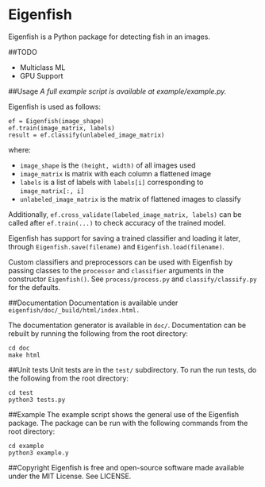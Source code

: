 # Eigenfish
Eigenfish is a Python package for detecting fish in an images.

##TODO
- Multiclass ML
- GPU Support

##Usage
*A full example script is available at example/example.py.*

Eigenfish is used as follows:
```
ef = Eigenfish(image_shape)
ef.train(image_matrix, labels)
result = ef.classify(unlabeled_image_matrix)
```
where:
- `image_shape` is the `(height, width)` of all images used
- `image_matrix` is matrix with each column a flattened image
- `labels` is a list of labels with `labels[i]` corresponding to
`image_matrix[:, i]`
- `unlabeled_image_matrix` is the matrix of flattened images to classify

Additionally, `ef.cross_validate(labeled_image_matrix, labels)` can be called
after `ef.train(...)` to check accuracy of the trained model.

Eigenfish has support for saving a trained classifier and loading it later,
through `Eigenfish.save(filename)` and `Eigenfish.load(filename)`.

Custom classifiers and preprocessors can be used with Eigenfish by passing
classes to the `processor` and `classifier` arguments in the constructor
`Eigenfish()`.
See `process/process.py` and `classify/classify.py` for the defaults.

##Documentation
Documentation is available under `eigenfish/doc/_build/html/index.html.`

The documentation generator is available in `doc/`. Documentation can be rebuilt
by running the following from the root directory:
```
cd doc
make html
```

##Unit tests
Unit tests are in the `test/` subdirectory. To run the run tests, do the
following from the root directory:
```
cd test
python3 tests.py
```

##Example
The example script shows the general use of the Eigenfish package. The package
can be run with the following commands from the root directory:
```
cd example
python3 example.y
```

##Copyright
Eigenfish is free and open-source software made available under the MIT License.
See LICENSE.
